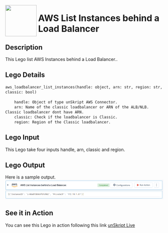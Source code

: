 [<img align="left" src="https://unskript.com/assets/favicon.png" width="100" height="100" style="padding-right: 5px">](https://unskript.com/assets/favicon.png) 
<h1>AWS List Instances behind a Load Balancer </h1>

## Description
This Lego list AWS Instances behind a Load Balancer..


## Lego Details

    aws_loadbalancer_list_instances(handle: object, arn: str, region: str, classic: bool)

        handle: Object of type unSkript AWS Connector.
        arn: Name of the classic loadbalancer or ARN of the ALB/NLB. Classic loadbalancer dont have ARN.
        classic: Check if the loadbalancer is Classic.
        region: Region of the Classic loadbalancer.
## Lego Input

This Lego take four inputs handle, arn, classic and region.


## Lego Output
Here is a sample output.
<img src="./1.png">


## See it in Action

You can see this Lego in action following this link [unSkript Live](https://us.app.unskript.io)